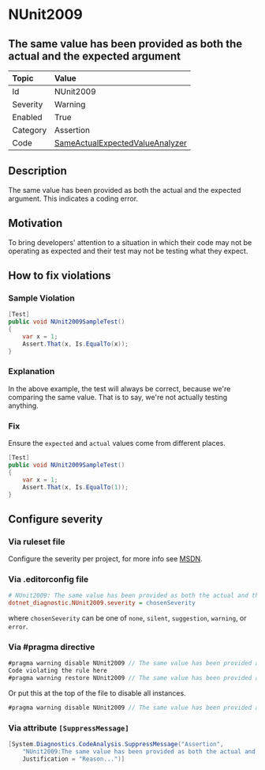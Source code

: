 # NUnit2009

## The same value has been provided as both the actual and the expected argument

| Topic    | Value
| :--      | :--
| Id       | NUnit2009
| Severity | Warning
| Enabled  | True
| Category | Assertion
| Code     | [SameActualExpectedValueAnalyzer](https://github.com/nunit/nunit.analyzers/blob/master/src/nunit.analyzers.common/SameActualExpectedValue/SameActualExpectedValueAnalyzer.cs)

## Description

The same value has been provided as both the actual and the expected argument. This indicates a coding error.

## Motivation

To bring developers' attention to a situation in which their code may not be operating as expected and their test may not be testing what they expect.

## How to fix violations

### Sample Violation

```csharp
[Test]
public void NUnit2009SampleTest()
{
    var x = 1;
    Assert.That(x, Is.EqualTo(x));
}
```

### Explanation

In the above example, the test will always be correct, because we're comparing the same value. That is to say, we're not actually testing anything.

### Fix

Ensure the `expected` and `actual` values come from different places.

```csharp
[Test]
public void NUnit2009SampleTest()
{
    var x = 1;
    Assert.That(x, Is.EqualTo(1));
}
```

<!-- start generated config severity -->
## Configure severity

### Via ruleset file

Configure the severity per project, for more info see [MSDN](https://msdn.microsoft.com/en-us/library/dd264949.aspx).

### Via .editorconfig file

```ini
# NUnit2009: The same value has been provided as both the actual and the expected argument
dotnet_diagnostic.NUnit2009.severity = chosenSeverity
```

where `chosenSeverity` can be one of `none`, `silent`, `suggestion`, `warning`, or `error`.

### Via #pragma directive

```csharp
#pragma warning disable NUnit2009 // The same value has been provided as both the actual and the expected argument
Code violating the rule here
#pragma warning restore NUnit2009 // The same value has been provided as both the actual and the expected argument
```

Or put this at the top of the file to disable all instances.

```csharp
#pragma warning disable NUnit2009 // The same value has been provided as both the actual and the expected argument
```

### Via attribute `[SuppressMessage]`

```csharp
[System.Diagnostics.CodeAnalysis.SuppressMessage("Assertion",
    "NUnit2009:The same value has been provided as both the actual and the expected argument",
    Justification = "Reason...")]
```
<!-- end generated config severity -->

